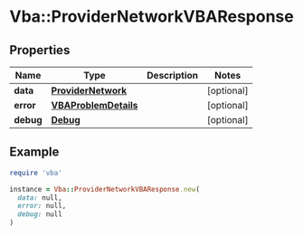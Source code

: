 # Vba::ProviderNetworkVBAResponse

## Properties

| Name | Type | Description | Notes |
| ---- | ---- | ----------- | ----- |
| **data** | [**ProviderNetwork**](ProviderNetwork.md) |  | [optional] |
| **error** | [**VBAProblemDetails**](VBAProblemDetails.md) |  | [optional] |
| **debug** | [**Debug**](Debug.md) |  | [optional] |

## Example

```ruby
require 'vba'

instance = Vba::ProviderNetworkVBAResponse.new(
  data: null,
  error: null,
  debug: null
)
```

